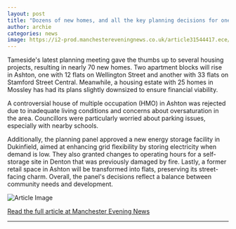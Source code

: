 ```yaml
---
layout: post
title: "Dozens of new homes, and all the key planning decisions for one Greater Manchester borough"
author: archie
categories: news
image: https://i2-prod.manchestereveningnews.co.uk/article31544417.ece/ALTERNATES/s1200/0_Tameside-skyline.jpg
---
```

Tameside's latest planning meeting gave the thumbs up to several housing projects, resulting in nearly 70 new homes. Two apartment blocks will rise in Ashton, one with 12 flats on Wellington Street and another with 33 flats on Stamford Street Central. Meanwhile, a housing estate with 25 homes in Mossley has had its plans slightly downsized to ensure financial viability. 

A controversial house of multiple occupation (HMO) in Ashton was rejected due to inadequate living conditions and concerns about oversaturation in the area. Councillors were particularly worried about parking issues, especially with nearby schools.

Additionally, the planning panel approved a new energy storage facility in Dukinfield, aimed at enhancing grid flexibility by storing electricity when demand is low. They also granted changes to operating hours for a self-storage site in Denton that was previously damaged by fire. Lastly, a former retail space in Ashton will be transformed into flats, preserving its street-facing charm. Overall, the panel's decisions reflect a balance between community needs and development.

![Article Image](https://i2-prod.manchestereveningnews.co.uk/article31544417.ece/ALTERNATES/s1200/0_Tameside-skyline.jpg)

[Read the full article at Manchester Evening News](https://www.manchestereveningnews.co.uk/news/greater-manchester-news/dozens-new-homes-key-planning-32451910)

---
